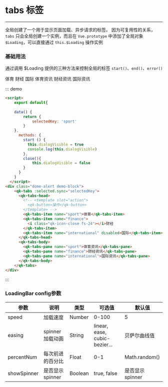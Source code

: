 # tabs 标签
----
全局创建了一个用于显示页面加载、异步请求的标签。
因为可复用性的关系，```tabs``` 只会全局创建一个实例，而且在 ```Vue.prototype``` 中添加了全局对象 ```$Loading```，可以直接通过 ```this.$Loading``` 操作实例
### 基础用法
通过调用 $Loading 提供的三种方法来控制全局的标签 ```start()```、```end()```、```error()```

<script>
    export default{
  	  
  	data() {
  		return {
  			selectedKey: 'sport'
  		}
  	},
      methods: {
        start () {
          this.dialogVisible = true
		  console.log(this.dialogVisible)
        },
		close(){
			this.dialogVisible = false
		}
      }
    }
  </script>
<div class="dome-alert demo-block">
	<qk-tabs :selected.sync="selectedKey">
	  <qk-tabs-head>
	    <!-- <template slot="action">
	      <qk-button>操作</qk-button>
	    </template> -->
	    <qk-tabs-item name="sport">体育</qk-tabs-item>
	    <qk-tabs-item name="finance">
		  <i class="qk-icon-close fs-24"></i>财经
	    </qk-tabs-item>
	    <qk-tabs-item name="international" disabled>国际</qk-tabs-item>
	  </qk-tabs-head>
	  <qk-tabs-body>
	    <qk-tabs-pane name="sport">体育资讯</qk-tabs-pane>
	    <qk-tabs-pane name="finance">财经资讯</qk-tabs-pane>
	    <qk-tabs-pane name="international">国际资讯</qk-tabs-pane>
	  </qk-tabs-body>
	</qk-tabs>
</div>

::: demo

```html
<script>
    export default{
  	  
  	data() {
  		return {
  			selectedKey: 'sport'
  		}
  	},
      methods: {
        start () {
          this.dialogVisible = true
		  console.log(this.dialogVisible)
        },
		close(){
			this.dialogVisible = false
		}
      }
    }
  </script>
<div class="dome-alert demo-block">
	<qk-tabs :selected.sync="selectedKey">
	  <qk-tabs-head>
	    <!-- <template slot="action">
	      <qk-button>操作</qk-button>
	    </template> -->
	    <qk-tabs-item name="sport">体育</qk-tabs-item>
	    <qk-tabs-item name="finance">
		  <i class="qk-icon-close fs-24"></i>财经
	    </qk-tabs-item>
	    <qk-tabs-item name="international" disabled>国际</qk-tabs-item>
	  </qk-tabs-head>
	  <qk-tabs-body>
	    <qk-tabs-pane name="sport">体育资讯</qk-tabs-pane>
	    <qk-tabs-pane name="finance">财经资讯</qk-tabs-pane>
	    <qk-tabs-pane name="international">国际资讯</qk-tabs-pane>
	  </qk-tabs-body>
	</qk-tabs>
</div>
```

:::


### LoadingBar config参数

| 参数      | 说明          | 类型      | 可选值                           | 默认值  |
|---------- |-------------- |---------- |--------------------------------  |-------- |
| speed | 加载速度 | Number | 0-100 | 5 |
| easing | spinner加载动画 | String | linear, ease, cubic-bezier... | 贝萨尔曲线值|
| percentNum | 每次前进的百分比 | Float | 0-1 | Math.random() |
| showSpinner | 是否显示spinner | Boolean | true, false | 是否显示spinner |

